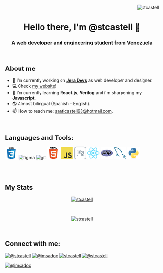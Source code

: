 <div id ="header">
  <p align="right"> <img src="https://komarev.com/ghpvc/?username=stcastell&label=Profile%20views&color=0e75b6&style=flat" alt="stcastell" /> </p>
  <h1 align="center">Hello there, I'm @stcastell 👋</h1>
  <h3 align="center">A web developer and engineering student from Venezuela</h3>
</div>

<br>

<h2>About me</h2>

- 🔭 I’m currently working on <a href="https://jeradevelopers.github.io/">**Jera Devs**</a> as web developer and designer. 
- :computer: Check <a href="https://stcastell.github.io/stcastell-portfolio/">my website</a>!
- 🌱 I’m currently learning **React.js**, **Verilog** and i'm sharpening my **Javascript**.
- 🌎 Almost bilingual (Spanish - English).
- 📫 How to reach me: santicastell98@hotmail.com.

<br>

<h2 align="left">Languages and Tools:</h2>
<p align="left">
    <img src="https://raw.githubusercontent.com/devicons/devicon/master/icons/css3/css3-original-wordmark.svg" alt="css3" width="40" height="40"/> 
    <img src="https://www.vectorlogo.zone/logos/figma/figma-icon.svg" alt="figma" width="40" height="40"/>
    <img src="https://www.vectorlogo.zone/logos/git-scm/git-scm-icon.svg" alt="git" width="40" height="40"/>
    <img src="https://raw.githubusercontent.com/devicons/devicon/master/icons/html5/html5-original-wordmark.svg" alt="html5" width="40" height="40"/>
    <img src="https://raw.githubusercontent.com/devicons/devicon/master/icons/javascript/javascript-original.svg" alt="javascript" width="40" height="40"/>
    <img src="https://raw.githubusercontent.com/devicons/devicon/master/icons/photoshop/photoshop-line.svg" alt="photoshop" width="40" height="40"/> 
    <img src="https://github.com/devicons/devicon/blob/master/icons/react/react-original.svg" alt="React.js" width="40" height="40"/> 
    <img src="https://github.com/devicons/devicon/blob/master/icons/php/php-original.svg" alt="PHP" width="40" height="40"/> 
    <img src="https://github.com/devicons/devicon/blob/master/icons/mysql/mysql-original.svg" alt="MySQL" width="40" height="40"/> 
    <img src="https://github.com/devicons/devicon/blob/master/icons/python/python-original.svg" alt="Python" width="40" height="40"/> 
</p>

<br>
<br>

<h2>My Stats</h2>
<p align="center">
  <a href="https://github.com/ryo-ma/github-profile-trophy">
    <img src="https://github-profile-trophy.vercel.app/?username=stcastell" alt="stcastell" />
  </a> 
</p>

<br>
<p align="center">
  <img align="center" src="http://github-readme-streak-stats.herokuapp.com?user=stcastell&theme=javascript-dark&hide_border=true&border_radius=20" alt="stcastell" />
</p>

<br>

<h2 align="left">Connect with me:</h2>
<p align="left">
  <a href="https://dev.to/stcastell" target="blank"><img align="center" src="https://raw.githubusercontent.com/rahuldkjain/github-profile-readme-generator/master/src/images/icons/Social/devto.svg" alt="@stcastell" height="30" width="40" /></a>
  <a href="https://twitter.com/imsadoc" target="blank"><img align="center" src="https://raw.githubusercontent.com/rahuldkjain/github-profile-readme-generator/master/src/images/icons/Social/twitter.svg" alt="@imsadoc" height="30" width="40" /></a>
  <a href="https://www.linkedin.com/in/stcastell/" target="blank"><img align="center" src="https://raw.githubusercontent.com/rahuldkjain/github-profile-readme-generator/master/src/images/icons/Social/linked-in-alt.svg" alt="stcastell" height="30" width="40" /></a>
  <a href="https://instagram.com/stcastell" target="blank"><img align="center" src="https://raw.githubusercontent.com/rahuldkjain/github-profile-readme-generator/master/src/images/icons/Social/instagram.svg" alt="@stcastell" height="30" width="40" /></a>
</p>

<p align="left"> 
  <a href="https://twitter.com/imsadoc" target="blank"><img src="https://img.shields.io/twitter/follow/imsadoc?logo=twitter&style=for-the-badge" alt="@imsadoc" /></a> 
</p>
